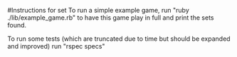 #Instructions for set
To run a simple example game, run "ruby ./lib/example_game.rb" to have this game play
in full and print the sets found.

To run some tests (which are truncated due to time but should be expanded and improved)
run "rspec specs"
